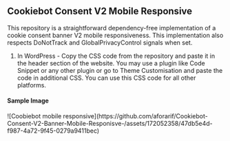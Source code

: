 <h2>Cookiebot Consent V2 Mobile Responsive</h2>
<p>This repository is a straightforward dependency-free implementation of a cookie consent banner V2 mobile responsiveness. This implementation also respects DoNotTrack and GlobalPrivacyControl signals when set.</p>

1. In WordPress - Copy the CSS code from the repository and paste it in the header section of the website. You may use a plugin like Code Snippet or any other plugin or go to Theme Customisation and paste the code in additional CSS.
You can use this CSS code for all other platforms. 

<h4>Sample Image</h4>
![Coobiebot mobile responsive](https://github.com/aforarif/Cookiebot-Consent-V2-Banner-Mobile-Responisve-/assets/172052358/47db5e4d-f987-4a72-9f45-0279a9411bec)

